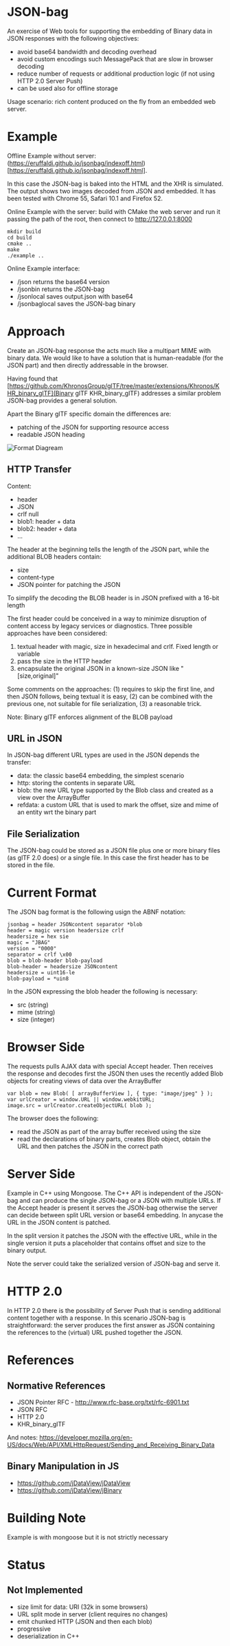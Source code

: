 
# JSON-bag

An exercise of Web tools for supporting the embedding of Binary data in JSON responses with the following objectives:

- avoid base64 bandwidth and decoding overhead
- avoid custom encodings such MessagePack that are slow in browser decoding
- reduce number of requests or additional production logic (if not using HTTP 2.0 Server Push)
- can be used also for offline storage

Usage scenario: rich content produced on the fly from an embedded web server.

# Example

Offline Example without server: (https://eruffaldi.github.io/jsonbag/indexoff.html)[https://eruffaldi.github.io/jsonbag/indexoff.html]. 

In this case the JSON-bag is baked into the HTML and the XHR is simulated. The output shows two images decoded from JSON and embedded. It has been tested with Chrome 55, Safari 10.1 and Firefox 52.

Online Example with the server: build with CMake the web server and run it passing the path of the root, then connect to http://127.0.0.1:8000

	mkdir build
	cd build
	cmake ..
	make
	./example ..

Online Example interface:
- /json returns the base64 version
- /jsonbin returns the JSON-bag
- /jsonlocal saves output.json with base64
- /jsonbaglocal saves the JSON-bag binary

# Approach

Create an JSON-bag response the acts much like a multipart MIME with binary data. We would like to have a solution that is human-readable (for the JSON part) and then directly addressable in the browser.

Having found that [https://github.com/KhronosGroup/glTF/tree/master/extensions/Khronos/KHR_binary_glTF](Binary glTF KHR_binary_glTF) addresses a similar problem JSON-bag provides a general solution.

Apart the Binary glTF specific domain the differences are:
- patching of the JSON for supporting resource access
- readable JSON heading

![Format Diagream](doc/jsonbag.png)

## HTTP Transfer

Content:

- header
- JSON
- crlf null
- blob1: header + data
- blob2: header + data
- ...

The header at the beginning tells the length of the JSON part, while the additional BLOB headers contain:
- size
- content-type
- JSON pointer for patching the JSON

To simplify the decoding the BLOB header is in JSON prefixed with a 16-bit length

The first header could be conceived in a way to minimize disruption of content access by legacy services or diagnostics. Three possible approaches have been considered:

1. textual header with magic, size in hexadecimal and crlf. Fixed length or variable
2. pass the size in the HTTP header
3. encapsulate the original JSON in a known-size JSON like "[size,original]"

Some comments on the approaches: (1) requires to skip the first line, and then JSON follows, being textual it is easy, (2) can be combined with the previous one, not suitable for file serialization, (3) a reasonable trick.

Note: Binary glTF enforces alignment of the BLOB payload

## URL in JSON

In JSON-bag different URL types are used in the JSON depends the transfer:

- data: the classic base64 embedding, the simplest scenario
- http: storing the contents in separate URL
- blob: the new URL type supported by the Blob class and created as a view over the ArrayBuffer
- refdata: a custom URL that is used to mark the offset, size and mime of an entity wrt the binary part

## File Serialization

The JSON-bag could be stored as a JSON file plus one or more binary files (as glTF 2.0 does) or a single file. In this case the first header has to be stored in the file.

# Current Format

The JSON bag format is the following usign the ABNF notation:

	jsonbag = header JSONcontent separator *blob
	header = magic version headersize crlf
	headersize = hex sie
	magic = "JBAG"
	version = "0000"
	separator = crlf \x00
	blob = blob-header blob-payload
	blob-header = headersize JSONcontent
	headersize = uint16-le
	blob-payload = *uin8

In the JSON expressing the blob header the following is necessary:

- src (string)
- mime (string)
- size (integer)

# Browser Side

The requests pulls AJAX data with special Accept header. Then receives the response and decodes first the JSON then uses the recently added Blob objects for creating views of data over the ArrayBuffer

	var blob = new Blob( [ arrayBufferView ], { type: "image/jpeg" } );
	var urlCreator = window.URL || window.webkitURL;
	image.src = urlCreator.createObjectURL( blob );

The browser does the following:

- read the JSON as part of the array buffer received using the size
- read the declarations of binary parts, creates Blob object, obtain the URL and then patches the JSON in the correct path

# Server Side

Example in C++ using Mongoose. The C++ API is independent of the JSON-bag and can produce the single JSON-bag or a JSON with multiple URLs.  If the Accept header is present it serves the JSON-bag otherwise the server can decide between split URL version or base64 embedding. In anycase the URL in the JSON content is patched.

In the split version it patches the JSON with the effective URL, while in the single version it puts a placeholder that contains offset and size to the binary output.

Note the server could take the serialized version of JSON-bag and serve it.


# HTTP 2.0

In HTTP 2.0 there is the possibility of Server Push that is sending additional content together with a response. In this scenario JSON-bag is straightforward: the server produces the first answer as JSON containing the references to the (virtual) URL pushed together the JSON.

# References

## Normative References
- JSON Pointer RFC - http://www.rfc-base.org/txt/rfc-6901.txt
- JSON RFC 
- HTTP 2.0
- KHR_binary_glTF

And notes: https://developer.mozilla.org/en-US/docs/Web/API/XMLHttpRequest/Sending_and_Receiving_Binary_Data

## Binary Manipulation in JS

- https://github.com/jDataView/jDataView
- https://github.com/jDataView/jBinary


# Building Note

Example is with mongoose but it is not strictly necessary

# Status

## Not Implemented

- size limit for data: URI (32k in some browsers)
- URL split mode in server (client requires no changes)
- emit chunked HTTP (JSON and then each blob)
- progressive
- deserialization in C++
